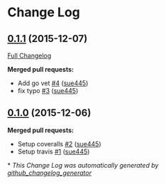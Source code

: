 # Change Log

## [0.1.1](https://github.com/sue445/goprecure/tree/0.1.1) (2015-12-07)
[Full Changelog](https://github.com/sue445/goprecure/compare/0.1.0...0.1.1)

**Merged pull requests:**

- Add go vet [\#4](https://github.com/sue445/goprecure/pull/4) ([sue445](https://github.com/sue445))
- fix typo [\#3](https://github.com/sue445/goprecure/pull/3) ([sue445](https://github.com/sue445))

## [0.1.0](https://github.com/sue445/goprecure/tree/0.1.0) (2015-12-06)
**Merged pull requests:**

- Setup coveralls [\#2](https://github.com/sue445/goprecure/pull/2) ([sue445](https://github.com/sue445))
- Setup travis [\#1](https://github.com/sue445/goprecure/pull/1) ([sue445](https://github.com/sue445))



\* *This Change Log was automatically generated by [github_changelog_generator](https://github.com/skywinder/Github-Changelog-Generator)*